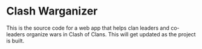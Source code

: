 # Clash Warganizer

This is the source code for a web app that helps clan leaders and co-leaders organize wars in Clash of Clans. This will get updated as the project is built.
